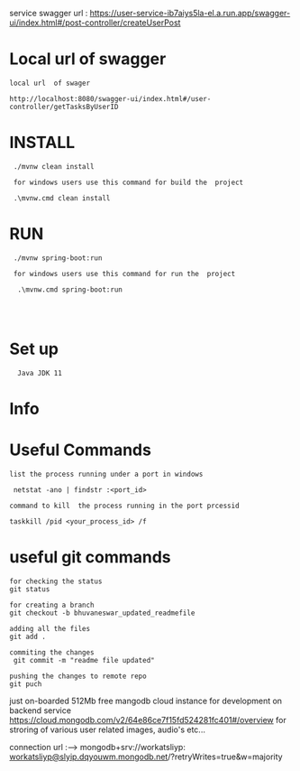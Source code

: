 service swagger url : https://user-service-ib7aiys5la-el.a.run.app/swagger-ui/index.html#/post-controller/createUserPost


# Local url of swagger

````
local url  of swager

http://localhost:8080/swagger-ui/index.html#/user-controller/getTasksByUserID

````
# INSTALL

```
 ./mvnw clean install
 
 for windows users use this command for build the  project
 
 .\mvnw.cmd clean install 

```


# RUN

```
 ./mvnw spring-boot:run
 
 for windows users use this command for run the  project
 
  .\mvnw.cmd spring-boot:run

 
 
```

# Set up
````
  Java JDK 11
````


# Info 

# Useful Commands

    
````
list the process running under a port in windows

 netstat -ano | findstr :<port_id>
 
command to kill  the process running in the port prcessid 

taskkill /pid <your_process_id> /f

````

# useful git commands

````
for checking the status
git status

for creating a branch
git checkout -b bhuvaneswar_updated_readmefile

adding all the files 
git add .

commiting the changes
 git commit -m "readme file updated" 

pushing the changes to remote repo
git puch

````


just on-boarded 512Mb free mangodb cloud instance for development on backend service https://cloud.mongodb.com/v2/64e86ce7f15fd524281fc401#/overview for stroring of various user related images, audio's etc...

connection url :--> mongodb+srv://workatsliyp: workatsliyp@slyip.dqyouwm.mongodb.net/?retryWrites=true&w=majority

